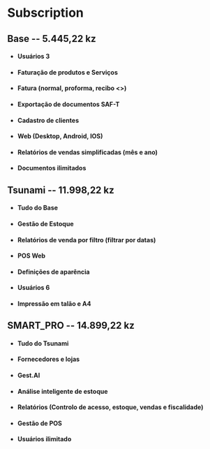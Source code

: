# Subscription

## Base  -- 5.445,22 kz

* #### Usuários 3
* #### Faturação de produtos e Serviços
* #### Fatura (normal, proforma, recibo <<Documentos>>)
* #### Exportação de documentos SAF-T
* #### Cadastro de clientes
* #### Web (Desktop, Android, IOS)
* #### Relatórios de vendas simplificadas (mês e ano)
* #### Documentos ilimitados

#### 


## Tsunami -- 11.998,22 kz

* #### Tudo do **Base**
* #### Gestão de Estoque
* #### Relatórios de venda por filtro (filtrar por datas)
* #### POS Web
* #### Definições de aparência
* #### Usuários 6
* #### Impressão em talão e A4

#### 


## SMART_PRO -- 14.899,22 kz

* #### Tudo do **Tsunami**
* #### Fornecedores e lojas
* #### Gest.AI
* #### Análise inteligente de estoque
* #### Relatórios (Controlo de acesso, estoque, vendas e fiscalidade)
* #### Gestão de POS
* #### Usuários ilimitado
